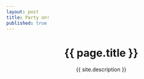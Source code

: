 ```yaml
---
layout: post
title: Party on!
published: true
---
```


<!-- Intro Header -->
<header class="intro">
		<div class="intro-body">
				<div class="container">
						<div class="row">
								<div class="col-md-8 col-md-offset-2">
										<h1 class="brand-heading">{{ page.title }}</h1>
										<p class="intro-text">{{ site.description }}</p>
										<a href="#about" class="btn btn-circle page-scroll">
												<i class="fa fa-angle-double-down animated"></i>
										</a>
								</div>
						</div>
				</div>
		</div>
</header>
